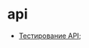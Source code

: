 # api
- [Тестирование API](https://www.postman.com/telecoms-physicist-83320142/workspace/my-workspace/collection/29404155-d63c3bab-fc73-4544-b346-0685518d52b2?action=share&creator=29404155);
